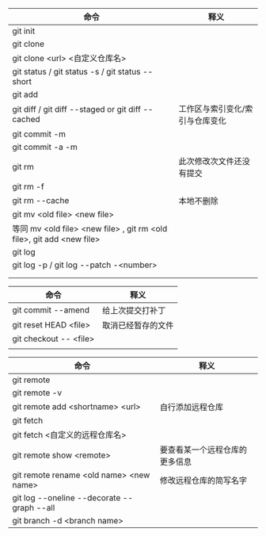 | 命令                                                         | 释义                            |
| ------------------------------------------------------------ | ------------------------------- |
| git init                                                     |                                 |
| git clone                                                    |                                 |
| git clone \<url\> \<自定义仓库名\>                               |                                 |
| git status / git status -s / git status --short              |                                 |
| git add                                                      |                                 |
| git diff / git diff --staged or git diff --cached            | 工作区与索引变化/索引与仓库变化 |
| git commit -m                                                |                                 |
| git commit -a -m                                             |                                 |
| git rm                                                       | 此次修改次文件还没有提交        |
| git rm -f                                                    |                                 |
| git rm --cache                                               | 本地不删除                      |
| git mv \<old file\> \<new file\>                                 |                                 |
| 等同 mv \<old file\> \<new file\> , git rm \<old file\>, git add \<new file\> |                                 |
| git log                                                      |                                 |
| git log -p / git log --patch -\<number\>                       |                                 |
|                                                              |                                 |
|                                                              |                                 |



| 命令                   | 释义               |
| ---------------------- | ------------------ |
| git commit --amend     | 给上次提交打补丁   |
| git reset HEAD \<file\>  | 取消已经暂存的文件 |
| git checkout -- \<file\> |                    |
|                        |                    |



| 命令                                       | 释义                           |
| ------------------------------------------ | ------------------------------ |
| git remote                                 |                                |
| git remote -v                              |                                |
| git remote add \<shortname\> \<url\>           | 自行添加远程仓库               |
| git fetch                                  |                                |
| git fetch \<自定义的远程仓库名\>             |                                |
| git remote show \<remote\>                   | 要查看某一个远程仓库的更多信息 |
| git remote rename \<old name\> \<new name\>    | 修改远程仓库的简写名字         |
| git log --oneline --decorate --graph --all |                                |
| git branch -d \<branch name\>                |                                |





